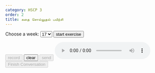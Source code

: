 ```yaml
---
category: HSCP 3
order: 2
title: கதை சொல்லுதல் பயிற்சி 
---
```

<script src="{{ site.baseurl }}/scripts/track.js"></script>
<script src="{{ site.baseurl }}/scripts/speech.js"></script>

 <label for="weeks">Choose a week:</label>
    <select id="weeks">
         <option value="1">17</option>
    </select>
<button id="exercise-btn" onclick="getStoryExercise()">start exercise</button>
<div>
    <p type="text" id="topicSelected"></p>
</div>
<div class="story-image" id="storyImage"></div>
  <div class="chat-container">
    <div class="chat-box" id="chatBox">
    </div>
    <div><p type="text" id="userInput"></p> </div>
    <div class="input-area">
        <button id="story-start-btn" disabled>record</button>
        <button id="story-clear-btn" >clear</button>
        <button id="story-send-btn" onclick="sendMessage()" disabled>send</button>
        <audio id="audioPlayer" controls></audio>
    </div>
  </div>
<button id="story-saveButton" disabled>Finish Conversation</button>
 <div class="story-spinner" id="story-spinner"></div>
<!-- <div id="progressContainer" style="display: none;">
        <progress id="progressBar" value="0" max="100"></progress>
        <span id="progressText">0%</span>
</div> -->
<script src="{{ site.baseurl }}/scripts/story.js"></script>
<script>
tracker();
</script>
<div id="tracker"></div>
